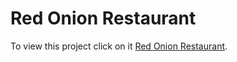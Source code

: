 # Red Onion Restaurant

To view this project click on it [Red Onion Restaurant](https://red-onion-restau-rant.netlify.app/).
